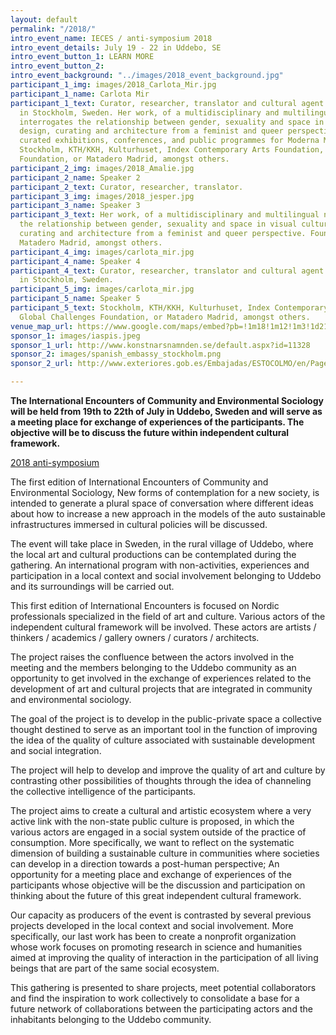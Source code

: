 ```yaml
---
layout: default
permalink: "/2018/"
intro_event_name: IECES / anti-symposium 2018
intro_event_details: July 19 - 22 in Uddebo, SE
intro_event_button_1: LEARN MORE
intro_event_button_2:
intro_event_background: "../images/2018_event_background.jpg"
participant_1_img: images/2018_Carlota_Mir.jpg
participant_1_name: Carlota Mir
participant_1_text: Curator, researcher, translator and cultural agent currently based
  in Stockholm, Sweden. Her work, of a multidisciplinary and multilingual nature,
  interrogates the relationship between gender, sexuality and space in visual culture,
  design, curating and architecture from a feminist and queer perspective. She has
  curated exhibitions, conferences, and public programmes for Moderna Museet, EUNIC
  Stockholm, KTH/KKH, Kulturhuset, Index Contemporary Arts Foundation, Global Challenges
  Foundation, or Matadero Madrid, amongst others.
participant_2_img: images/2018_Amalie.jpg
participant_2_name: Speaker 2
participant_2_text: Curator, researcher, translator.
participant_3_img: images/2018_jesper.jpg
participant_3_name: Speaker 3
participant_3_text: Her work, of a multidisciplinary and multilingual nature, interrogates
  the relationship between gender, sexuality and space in visual culture, design,
  curating and architecture from a feminist and queer perspective. Foundation, or
  Matadero Madrid, amongst others.
participant_4_img: images/carlota_mir.jpg
participant_4_name: Speaker 4
participant_4_text: Curator, researcher, translator and cultural agent currently based
  in Stockholm, Sweden.
participant_5_img: images/carlota_mir.jpg
participant_5_name: Speaker 5
participant_5_text: Stockholm, KTH/KKH, Kulturhuset, Index Contemporary Arts Foundation,
  Global Challenges Foundation, or Matadero Madrid, amongst others.
venue_map_url: https://www.google.com/maps/embed?pb=!1m18!1m12!1m3!1d2145.133829626117!2d13.258032815998122!3d57.47605658104915!2m3!1f0!2f0!3f0!3m2!1i1024!2i768!4f13.1!3m3!1m2!1s0x46506544ea0d7421%3A0x7e71fd9d71d8830a!2sUllasj%C3%B6gatan%207B%2C%20514%2092%20Uddebo!5e0!3m2!1sen!2sse!4v1579089490398!5m2!1sen!2sse
sponsor_1: images/iaspis.jpeg
sponsor_1_url: http://www.konstnarsnamnden.se/default.aspx?id=11328
sponsor_2: images/spanish_embassy_stockholm.png
sponsor_2_url: http://www.exteriores.gob.es/Embajadas/ESTOCOLMO/en/Pages/inicio.aspx

---
```

**The International Encounters of Community and Environmental Sociology will be held from 19th to 22th of July in Uddebo, Sweden and will serve as a meeting place for exchange of experiences of the participants. The objective will be to discuss the future within independent cultural framework.**

[2018 anti-symposium](images/overview-img-2018.jpg)

The first edition of International Encounters of Community and Environmental Sociology, New forms of contemplation for a new society, is intended to generate a plural space of conversation where different ideas about how to increase a new approach in the models of the auto sustainable infrastructures immersed in cultural policies will be discussed.

The event will take place in Sweden, in the rural village of Uddebo, where the local art and cultural productions can be contemplated during the gathering. An international program with non-activities, experiences and participation in a local context and social involvement belonging to Uddebo and its surroundings will be carried out.

This first edition of International Encounters is focused on Nordic professionals specialized in the field of art and culture. Various actors of the independent cultural framework will be involved. These actors are artists / thinkers / academics / gallery owners / curators / architects.

The project raises the confluence between the actors involved in the meeting and the members belonging to the Uddebo community as an opportunity to get involved in the exchange of experiences related to the development of art and cultural projects that are integrated in community and environmental sociology.

The goal of the project is to develop in the public-private space a collective thought destined to serve as an important tool in the function of improving the idea of the quality of culture associated with sustainable development and social integration.

The project will help to develop and improve the quality of art and culture by contrasting other possibilities of thoughts through the idea of channeling the collective intelligence of the participants.

The project aims to create a cultural and artistic ecosystem where a very active link with the non-state public culture is proposed, in which the various actors are engaged in a social system outside of the practice of consumption. More specifically, we want to reflect on the systematic dimension of building a sustainable culture in communities where societies can develop in a direction towards a post-human perspective; An opportunity for a meeting place and exchange of experiences of the participants whose objective will be the discussion and participation on thinking about the future of this great independent cultural framework.

Our capacity as producers of the event is contrasted by several previous projects developed in the local context and social involvement. More specifically, our last work has been to create a nonprofit organization whose work focuses on promoting research in science and humanities aimed at improving the quality of interaction in the participation of all living beings that are part of the same social ecosystem.

This gathering is presented to share projects, meet potential collaborators and find the inspiration to work collectively to consolidate a base for a future network of collaborations between the participating actors and the inhabitants belonging to the Uddebo community.
